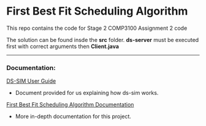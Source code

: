 # First Best Fit Scheduling Algorithm

This repo contains the code for Stage 2 COMP3100 Assignment 2 code

The solution can be found insde the **src** folder. **ds-server** must be executed first with correct arguments then **Client.java**

---

### Documentation:
[DS-SIM User Guide](https://github.com/CazDev/First-Best-Fit/blob/master/ds-sim_user-guide.pdf) 
* Document provided for us explaining how ds-sim works.

[First Best Fit Scheduling Algorithm Documentation](https://docs.google.com/document/d/1kHrxT7rAhPvqmFNkg8pj5WfXkosZcRVqPDlhcM4_vsc/edit?usp=sharing)
* More in-depth documentation for this project.
